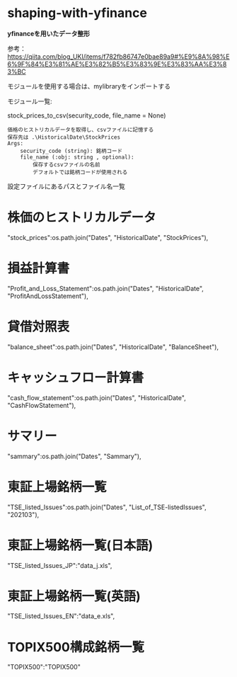 # shaping-with-yfinance
**yfinanceを用いたデータ整形**

参考：https://qiita.com/blog_UKI/items/f782fb86747e0bae89a9#%E9%8A%98%E6%9F%84%E3%81%AE%E3%82%B5%E3%83%9E%E3%83%AA%E3%83%BC

モジュールを使用する場合は、mylibraryをインポートする

モジュール一覧:

stock_prices_to_csv(security_code, file_name = None)
   
    価格のヒストリカルデータを取得し、csvファイルに記憶する
    保存先は .\HistoricalDate\StockPrices
    Args:
        security_code (string): 銘柄コード
        file_name (:obj: string , optional): 
            保存するcsvファイルの名前
            デフォルトでは銘柄コードが使用される


設定ファイルにあるパスとファイル名一覧
# 株価のヒストリカルデータ
"stock_prices":os.path.join("Dates", "HistoricalDate", "StockPrices"), 
# 損益計算書
"Profit_and_Loss_Statement":os.path.join("Dates", "HistoricalDate", "ProfitAndLossStatement"),
# 貸借対照表
"balance_sheet":os.path.join("Dates", "HistoricalDate", "BalanceSheet"),
# キャッシュフロー計算書
"cash_flow_statement":os.path.join("Dates", "HistoricalDate", "CashFlowStatement"),
# サマリー
"sammary":os.path.join("Dates", "Sammary"),
# 東証上場銘柄一覧
"TSE_listed_Issues":os.path.join("Dates", "List_of_TSE-listedIssues", "202103"),
# 東証上場銘柄一覧(日本語)
"TSE_listed_Issues_JP":"data_j.xls",
# 東証上場銘柄一覧(英語)
"TSE_listed_Issues_EN":"data_e.xls",
# TOPIX500構成銘柄一覧
"TOPIX500":"TOPIX500"
